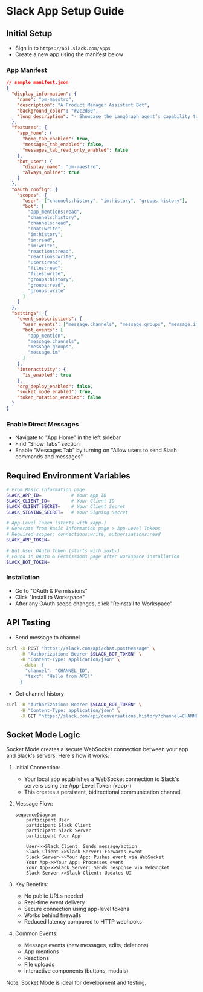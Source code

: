 # Slack App Setup Guide

## Initial Setup

- Sign in to `https://api.slack.com/apps`
- Create a new app using the manifest below

### App Manifest

```json
// sample manifest.json
{
  "display_information": {
    "name": "pm-maestro",
    "description": "A Product Manager Assistant Bot",
    "background_color": "#2c2d30",
    "long_description": "- Showcase the LangGraph agent’s capability to automate a simple `Product Management` workflow.\r\n\r\n- Workflow includes:\r\n  - `Customer Demand Analysis`: Gather and synthesize data from systems like Salesforce, JIRA, Zendesk, etc.\r\n  - `Market Research`: Scrape competitor data, summarize features, and create matrices.\r\n  - `Effort Estimation`: Estimate work required and produce breakdowns.\r\n  - `Mini-PRD Generation`: Generate a multi-page product requirements document.\r\n\r\nNote : PRD - Product Requirements Document"
  },
  "features": {
    "app_home": {
      "home_tab_enabled": true,
      "messages_tab_enabled": false,
      "messages_tab_read_only_enabled": false
    },
    "bot_user": {
      "display_name": "pm-maestro",
      "always_online": true
    }
  },
  "oauth_config": {
    "scopes": {
      "user": ["channels:history", "im:history", "groups:history"],
      "bot": [
        "app_mentions:read",
        "channels:history",
        "channels:read",
        "chat:write",
        "im:history",
        "im:read",
        "im:write",
        "reactions:read",
        "reactions:write",
        "users:read",
        "files:read",
        "files:write",
        "groups:history",
        "groups:read",
        "groups:write"
      ]
    }
  },
  "settings": {
    "event_subscriptions": {
      "user_events": ["message.channels", "message.groups", "message.im"],
      "bot_events": [
        "app_mention",
        "message.channels",
        "message.groups",
        "message.im"
      ]
    },
    "interactivity": {
      "is_enabled": true
    },
    "org_deploy_enabled": false,
    "socket_mode_enabled": true,
    "token_rotation_enabled": false
  }
}
```

### Enable Direct Messages

- Navigate to "App Home" in the left sidebar
- Find "Show Tabs" section
- Enable "Messages Tab" by turning on "Allow users to send Slash commands and messages"

## Required Environment Variables

```sh
# From Basic Information page
SLACK_APP_ID=           # Your App ID
SLACK_CLIENT_ID=        # Your Client ID
SLACK_CLIENT_SECRET=    # Your Client Secret
SLACK_SIGNING_SECRET=   # Your Signing Secret

# App-Level Token (starts with xapp-)
# Generate from Basic Information page > App-Level Tokens
# Required scopes: connections:write, authorizations:read
SLACK_APP_TOKEN=

# Bot User OAuth Token (starts with xoxb-)
# Found in OAuth & Permissions page after workspace installation
SLACK_BOT_TOKEN=
```

### Installation

- Go to "OAuth & Permissions"
- Click "Install to Workspace"
- After any OAuth scope changes, click "Reinstall to Workspace"

## API Testing

- Send message to channel

```sh
curl -X POST "https://slack.com/api/chat.postMessage" \
     -H "Authorization: Bearer $SLACK_BOT_TOKEN" \
     -H "Content-Type: application/json" \
     --data '{
       "channel": "CHANNEL_ID",
       "text": "Hello from API!"
     }'
```

- Get channel history

```sh
curl -H "Authorization: Bearer $SLACK_BOT_TOKEN" \
     -H "Content-Type: application/json" \
     -X GET "https://slack.com/api/conversations.history?channel=CHANNEL_ID"
```

## Socket Mode Logic

Socket Mode creates a secure WebSocket connection between your app and Slack's servers. Here's how it works:

1. Initial Connection:

   - Your local app establishes a WebSocket connection to Slack's servers using the App-Level Token (xapp-)
   - This creates a persistent, bidirectional communication channel

2. Message Flow:

   ```mermaid
   sequenceDiagram
       participant User
       participant Slack Client
       participant Slack Server
       participant Your App

       User->>Slack Client: Sends message/action
       Slack Client->>Slack Server: Forwards event
       Slack Server->>Your App: Pushes event via WebSocket
       Your App->>Your App: Processes event
       Your App->>Slack Server: Sends response via WebSocket
       Slack Server->>Slack Client: Updates UI
   ```

3. Key Benefits:

   - No public URLs needed
   - Real-time event delivery
   - Secure connection using app-level tokens
   - Works behind firewalls
   - Reduced latency compared to HTTP webhooks

4. Common Events:
   - Message events (new messages, edits, deletions)
   - App mentions
   - Reactions
   - File uploads
   - Interactive components (buttons, modals)

Note: Socket Mode is ideal for development and testing,

